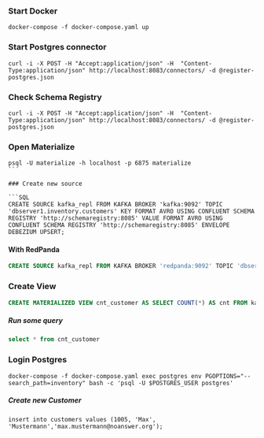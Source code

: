### Start Docker

```
docker-compose -f docker-compose.yaml up
```

### Start Postgres connector

```
curl -i -X POST -H "Accept:application/json" -H  "Content-Type:application/json" http://localhost:8083/connectors/ -d @register-postgres.json
```

### Check Schema Registry

```
curl -i -X POST -H "Accept:application/json" -H  "Content-Type:application/json" http://localhost:8083/connectors/ -d @register-postgres.json
```

### Open Materialize

````
psql -U materialize -h localhost -p 6875 materialize
``´

### Create new source

```SQL
CREATE SOURCE kafka_repl FROM KAFKA BROKER 'kafka:9092' TOPIC 'dbserver1.inventory.customers' KEY FORMAT AVRO USING CONFLUENT SCHEMA REGISTRY 'http://schemaregistry:8085' VALUE FORMAT AVRO USING CONFLUENT SCHEMA REGISTRY 'http://schemaregistry:8085' ENVELOPE DEBEZIUM UPSERT;
````

#### With RedPanda

```SQL
CREATE SOURCE kafka_repl FROM KAFKA BROKER 'redpanda:9092' TOPIC 'dbserver1.inventory.customers' KEY FORMAT AVRO USING CONFLUENT SCHEMA REGISTRY 'http://redpanda:8081' VALUE FORMAT AVRO USING CONFLUENT SCHEMA REGISTRY 'http://redpanda:8081' ENVELOPE DEBEZIUM UPSERT;
```

### Create View

```SQL
CREATE MATERIALIZED VIEW cnt_customer AS SELECT COUNT(*) AS cnt FROM kafka_repl;
```

##### Run some query

```SQL
select * from cnt_customer
```

### Login Postgres

```
docker-compose -f docker-compose.yaml exec postgres env PGOPTIONS="--search_path=inventory" bash -c 'psql -U $POSTGRES_USER postgres'
```

##### Create new Customer

```
insert into customers values (1005, 'Max', 'Mustermann','max.mustermann@noanswer.org');
```
